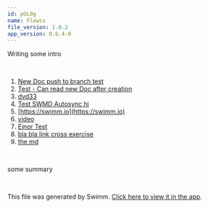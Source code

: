 ```yaml
---
id: pOL0g
name: Flowss
file_version: 1.0.2
app_version: 0.6.4-0
---
```


<!-- Intro - Do not remove this comment -->
Writing some intro

<br/>

<!-- Steps - Do not remove this comment -->
1. [New Doc push to branch test](new-doc-push-to-branch-test.5gprK.sw.md)
2. [Test - Can read new Doc after creation](test-can-read-new-doc-after-creation.rpEX5.sw.md)
3. [dvd33](https://swimm-web-app.web.app/repos/Z2l0aHViJTNBJTNBc3ItZXh0ZW5zaW9uJTNBJTNBZG91ZWs=/docs/2pEqk)
4. [Test SWMD Autosync hi](https://swimm-web-app.web.app/repos/Z2l0aHViJTNBJTNBc3ItZXh0ZW5zaW9uJTNBJTNBZG91ZWs=/docs/Jy_Wg)
5. [https://swimm.io](https://swimm.io)
6. [video](https://www.youtube.com/watch?v=JIGZfm9NAQA)
7. [Einor Test](https://swimm-web-app.web.app/repos/Z2l0aHViJTNBJTNBc3ItZXh0ZW5zaW9uJTNBJTNBZG91ZWs=/playlists/8gMUg)
8. [bla bla link cross exercise](bla-bla-link-cross-exercise.Zifra.pl.sw.md)
9. [the md](/README.md)


<br/>

<!-- Summary - Do not remove this comment -->
some summary

<br/>

This file was generated by Swimm. [Click here to view it in the app](https://swimm-web-app.web.app/repos/U0sVB7lC9at5XPOW1TBW/docs/pOL0g).